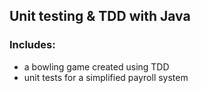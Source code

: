 ## Unit testing & TDD with Java

### Includes:
- a bowling game created using TDD
- unit tests for a simplified payroll system
